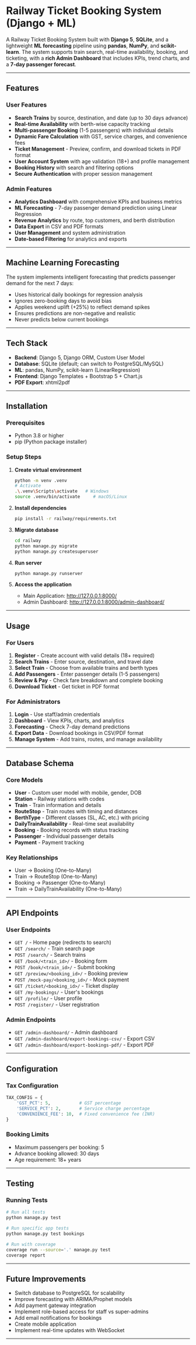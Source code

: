 # Railway Ticket Booking System (Django + ML)

A Railway Ticket Booking System built with **Django 5**, **SQLite**, and a lightweight **ML forecasting** pipeline using **pandas**, **NumPy**, and **scikit-learn**. The system supports train search, real-time availability, booking, and ticketing, with a **rich Admin Dashboard** that includes KPIs, trend charts, and a **7-day passenger forecast**.

---

## Features

### User Features
- **Search Trains** by source, destination, and date (up to 30 days advance)
- **Real-time Availability** with berth-wise capacity tracking
- **Multi-passenger Booking** (1-5 passengers) with individual details
- **Dynamic Fare Calculation** with GST, service charges, and convenience fees
- **Ticket Management** - Preview, confirm, and download tickets in PDF format
- **User Account System** with age validation (18+) and profile management
- **Booking History** with search and filtering options
- **Secure Authentication** with proper session management

### Admin Features
- **Analytics Dashboard** with comprehensive KPIs and business metrics
- **ML Forecasting** - 7-day passenger demand prediction using Linear Regression
- **Revenue Analytics** by route, top customers, and berth distribution
- **Data Export** in CSV and PDF formats
- **User Management** and system administration
- **Date-based Filtering** for analytics and exports

---

## Machine Learning Forecasting

The system implements intelligent forecasting that predicts passenger demand for the next 7 days:

- Uses historical daily bookings for regression analysis
- Ignores zero-booking days to avoid bias
- Applies weekend uplift (+25%) to reflect demand spikes
- Ensures predictions are non-negative and realistic
- Never predicts below current bookings

---

## Tech Stack

- **Backend**: Django 5, Django ORM, Custom User Model
- **Database**: SQLite (default; can switch to PostgreSQL/MySQL)
- **ML**: pandas, NumPy, scikit-learn (LinearRegression)
- **Frontend**: Django Templates + Bootstrap 5 + Chart.js
- **PDF Export**: xhtml2pdf

---

## Installation

### Prerequisites
- Python 3.8 or higher
- pip (Python package installer)

### Setup Steps

1. **Create virtual environment**
   ```bash
   python -m venv .venv
   # Activate
   .\.venv\Scripts\activate   # Windows
   source .venv/bin/activate     # macOS/Linux
   ```

2. **Install dependencies**
   ```bash
   pip install -r railway/requirements.txt
   ```

3. **Migrate database**
   ```bash
   cd railway
   python manage.py migrate
   python manage.py createsuperuser
   ```

4. **Run server**
   ```bash
   python manage.py runserver
   ```

5. **Access the application**
   - Main Application: http://127.0.0.1:8000/
   - Admin Dashboard: http://127.0.0.1:8000/admin-dashboard/

---

## Usage

### For Users
1. **Register** - Create account with valid details (18+ required)
2. **Search Trains** - Enter source, destination, and travel date
3. **Select Train** - Choose from available trains and berth types
4. **Add Passengers** - Enter passenger details (1-5 passengers)
5. **Review & Pay** - Check fare breakdown and complete booking
6. **Download Ticket** - Get ticket in PDF format

### For Administrators
1. **Login** - Use staff/admin credentials
2. **Dashboard** - View KPIs, charts, and analytics
3. **Forecasting** - Check 7-day demand predictions
4. **Export Data** - Download bookings in CSV/PDF format
5. **Manage System** - Add trains, routes, and manage availability

---

## Database Schema

### Core Models
- **User** - Custom user model with mobile, gender, DOB
- **Station** - Railway stations with codes
- **Train** - Train information and details
- **RouteStop** - Train routes with timing and distances
- **BerthType** - Different classes (SL, AC, etc.) with pricing
- **DailyTrainAvailability** - Real-time seat availability
- **Booking** - Booking records with status tracking
- **Passenger** - Individual passenger details
- **Payment** - Payment tracking

### Key Relationships
- User → Booking (One-to-Many)
- Train → RouteStop (One-to-Many)
- Booking → Passenger (One-to-Many)
- Train → DailyTrainAvailability (One-to-Many)

---

## API Endpoints

### User Endpoints
- `GET /` - Home page (redirects to search)
- `GET /search/` - Train search page
- `POST /search/` - Search trains
- `GET /book/<train_id>/` - Booking form
- `POST /book/<train_id>/` - Submit booking
- `GET /preview/<booking_id>/` - Booking preview
- `POST /mock-pay/<booking_id>/` - Mock payment
- `GET /ticket/<booking_id>/` - Ticket display
- `GET /my-bookings/` - User's bookings
- `GET /profile/` - User profile
- `POST /register/` - User registration

### Admin Endpoints
- `GET /admin-dashboard/` - Admin dashboard
- `GET /admin-dashboard/export-bookings-csv/` - Export CSV
- `GET /admin-dashboard/export-bookings-pdf/` - Export PDF

---

## Configuration

### Tax Configuration
```python
TAX_CONFIG = {
    'GST_PCT': 5,           # GST percentage
    'SERVICE_PCT': 2,       # Service charge percentage
    'CONVENIENCE_FEE': 10,  # Fixed convenience fee (INR)
}
```

### Booking Limits
- Maximum passengers per booking: 5
- Advance booking allowed: 30 days
- Age requirement: 18+ years

---

## Testing

### Running Tests
```bash
# Run all tests
python manage.py test

# Run specific app tests
python manage.py test bookings

# Run with coverage
coverage run --source='.' manage.py test
coverage report
```

---

## Future Improvements

- Switch database to PostgreSQL for scalability
- Improve forecasting with ARIMA/Prophet models
- Add payment gateway integration
- Implement role-based access for staff vs super-admins
- Add email notifications for bookings
- Create mobile application
- Implement real-time updates with WebSocket

---
